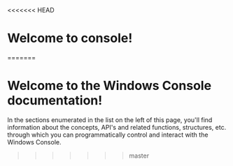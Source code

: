 <<<<<<< HEAD
# Welcome to console!
=======
# Welcome to the Windows Console documentation!

In the sections enumerated in the list on the left of this page, you'll find information about the concepts, API's and related functions, structures, etc. through which you can programmatically control and interact with the Windows Console.

>>>>>>> master
